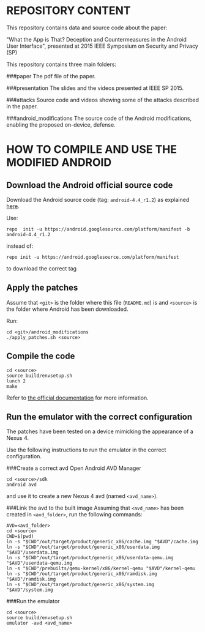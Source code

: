 # REPOSITORY CONTENT #

This repository contains data and source code about the paper:

"What the App is That? Deception and Countermeasures in the Android User Interface",
presented at 2015 IEEE Symposium on Security and Privacy (SP)

This repository contains three main folders:

###paper
The pdf file of the paper.

###presentation
The slides and the videos presented at IEEE SP 2015.

###attacks
Source code and videos showing some of the attacks described in the paper.

###android_modifications
The source code of the Android modifications, enabling the proposed on-device, defense.

# HOW TO COMPILE AND USE THE MODIFIED ANDROID #


## Download the Android official source code
Download the Android source code (tag: `android-4.4_r1.2`) as explained [here](https://source.android.com/source/downloading.html).

Use:
```
repo  init -u https://android.googlesource.com/platform/manifest -b android-4.4_r1.2
```
instead of:
```
repo init -u https://android.googlesource.com/platform/manifest
```
to download the correct tag


## Apply the patches
Assume that `<git>` is the folder where this file (`README.md`) is and `<source>` is the folder where Android has been downloaded.

Run:
```
cd <git>/android_modifications
./apply_patches.sh <source>
```


## Compile the code
```
cd <source>
source build/envsetup.sh
lunch 2
make
```
Refer to [the official documentation](https://source.android.com/source/building-running.html) for more information.


## Run the emulator with the correct configuration

The patches have been tested on a device mimicking the appearance of a Nexus 4.

Use the following instructions to run the emulator in the correct configuration.

###Create a correct avd
Open Android AVD Manager 
```
cd <source>/sdk
android avd
``` 
and use it to create a new Nexus 4 avd (named `<avd_name>`).

###Link the avd to the built image
Assuming that `<avd_name>` has been created in `<avd_folder>`, run the following commands:
```
AVD=<avd_folder>
cd <source>
CWD=$(pwd)
ln -s "$CWD"/out/target/product/generic_x86/cache.img "$AVD"/cache.img
ln -s "$CWD"/out/target/product/generic_x86/userdata.img "$AVD"/userdata.img
ln -s "$CWD"/out/target/product/generic_x86/userdata-qemu.img "$AVD"/userdata-qemu.img
ln -s "$CWD"/prebuilts/qemu-kernel/x86/kernel-qemu "$AVD"/kernel-qemu
ln -s "$CWD"/out/target/product/generic_x86/ramdisk.img "$AVD"/ramdisk.img
ln -s "$CWD"/out/target/product/generic_x86/system.img "$AVD"/system.img
```

###Run the emulator
```
cd <source>
source build/envsetup.sh
emulator -avd <avd_name>
```

